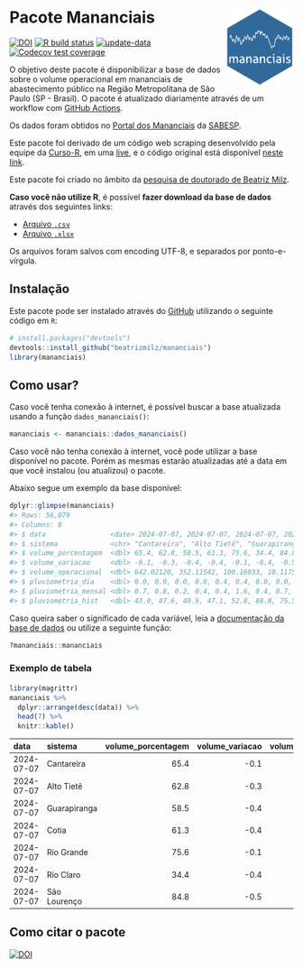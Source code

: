 
<!-- README.md is generated from README.Rmd. Please edit that file -->

# Pacote Mananciais <img src="man/figures/hexlogo.png" align="right" width = "120px"/>

<!-- badges: start -->

[![DOI](https://zenodo.org/badge/DOI/10.5281/zenodo.4733056.svg)](https://doi.org/10.5281/zenodo.4733056)
[![R build
status](https://github.com/beatrizmilz/mananciais/workflows/R-CMD-check/badge.svg)](https://github.com/beatrizmilz/mananciais/actions)
[![update-data](https://github.com/beatrizmilz/mananciais/actions/workflows/2-update_data.yaml/badge.svg)](https://github.com/beatrizmilz/mananciais/actions/workflows/2-update_data.yaml)
[![Codecov test
coverage](https://codecov.io/gh/beatrizmilz/mananciais/branch/master/graph/badge.svg)](https://codecov.io/gh/beatrizmilz/mananciais?branch=master)
<!-- badges: end -->

O objetivo deste pacote é disponibilizar a base de dados sobre o volume
operacional em mananciais de abastecimento público na Região
Metropolitana de São Paulo (SP - Brasil). O pacote é atualizado
diariamente através de um workflow com [GitHub
Actions](https://github.com/beatrizmilz/mananciais/actions).

Os dados foram obtidos no [Portal dos
Mananciais](http://mananciais.sabesp.com.br/Situacao) da
[SABESP](http://site.sabesp.com.br/site/Default.aspx).

Este pacote foi derivado de um código web scraping desenvolvido pela
equipe da [Curso-R](https://www.curso-r.com/), em uma
[live](https://youtu.be/jvZIxrMmOcQ), e o código original está
disponível [neste
link](https://github.com/curso-r/lives/blob/master/drafts/20200730_scraper_sabesp.R).

Este pacote foi criado no âmbito da [pesquisa de doutorado de Beatriz
Milz](https://beatrizmilz.github.io/tese/).

**Caso você não utilize R**, é possível **fazer download da base de
dados** através dos seguintes links:

- [Arquivo
  `.csv`](https://github.com/beatrizmilz/mananciais/raw/master/inst/extdata/mananciais.csv)
- [Arquivo
  `.xlsx`](https://github.com/beatrizmilz/mananciais/blob/master/inst/extdata/mananciais.xlsx?raw=true)

Os arquivos foram salvos com encoding UTF-8, e separados por
ponto-e-vírgula.

## Instalação

Este pacote pode ser instalado através do [GitHub](https://github.com/)
utilizando o seguinte código em `R`:

``` r
# install.packages("devtools")
devtools::install_github("beatrizmilz/mananciais")
library(mananciais)
```

## Como usar?

Caso você tenha conexão à internet, é possível buscar a base atualizada
usando a função `dados_mananciais()`:

``` r
mananciais <- mananciais::dados_mananciais() 
```

Caso você não tenha conexão à internet, você pode utilizar a base
disponível no pacote. Porém as mesmas estarão atualizadas até a data em
que você instalou (ou atualizou) o pacote.

Abaixo segue um exemplo da base disponível:

``` r
dplyr::glimpse(mananciais)
#> Rows: 56,079
#> Columns: 8
#> $ data                <date> 2024-07-07, 2024-07-07, 2024-07-07, 2024-07-07, 2…
#> $ sistema             <chr> "Cantareira", "Alto Tietê", "Guarapiranga", "Cotia…
#> $ volume_porcentagem  <dbl> 65.4, 62.8, 58.5, 61.3, 75.6, 34.4, 84.8, 65.5, 63…
#> $ volume_variacao     <dbl> -0.1, -0.3, -0.4, -0.4, -0.1, -0.4, -0.5, -0.1, -0…
#> $ volume_operacional  <dbl> 642.02120, 352.11542, 100.16933, 10.11753, 84.7590…
#> $ pluviometria_dia    <dbl> 0.0, 0.0, 0.0, 0.0, 0.4, 0.4, 0.0, 0.0, 0.1, 0.0, …
#> $ pluviometria_mensal <dbl> 0.7, 0.8, 0.2, 0.4, 0.4, 1.6, 0.4, 0.7, 0.8, 0.2, …
#> $ pluviometria_hist   <dbl> 43.0, 47.6, 40.9, 47.1, 52.8, 88.8, 75.5, 43.0, 47…
```

Caso queira saber o significado de cada variável, leia a [documentação
da base de
dados](https://beatrizmilz.github.io/mananciais/reference/mananciais.html)
ou utilize a seguinte função:

``` r
?mananciais::mananciais
```

### Exemplo de tabela

``` r
library(magrittr)
mananciais %>% 
  dplyr::arrange(desc(data)) %>% 
  head(7) %>%
  knitr::kable()
```

| data       | sistema      | volume_porcentagem | volume_variacao | volume_operacional | pluviometria_dia | pluviometria_mensal | pluviometria_hist |
|:-----------|:-------------|-------------------:|----------------:|-------------------:|-----------------:|--------------------:|------------------:|
| 2024-07-07 | Cantareira   |               65.4 |            -0.1 |          642.02120 |              0.0 |                 0.7 |              43.0 |
| 2024-07-07 | Alto Tietê   |               62.8 |            -0.3 |          352.11542 |              0.0 |                 0.8 |              47.6 |
| 2024-07-07 | Guarapiranga |               58.5 |            -0.4 |          100.16933 |              0.0 |                 0.2 |              40.9 |
| 2024-07-07 | Cotia        |               61.3 |            -0.4 |           10.11753 |              0.0 |                 0.4 |              47.1 |
| 2024-07-07 | Rio Grande   |               75.6 |            -0.1 |           84.75900 |              0.4 |                 0.4 |              52.8 |
| 2024-07-07 | Rio Claro    |               34.4 |            -0.4 |            4.69651 |              0.4 |                 1.6 |              88.8 |
| 2024-07-07 | São Lourenço |               84.8 |            -0.5 |           75.30780 |              0.0 |                 0.4 |              75.5 |

## Como citar o pacote

[![DOI](https://zenodo.org/badge/DOI/10.5281/zenodo.4733056.svg)](https://doi.org/10.5281/zenodo.4733056)
